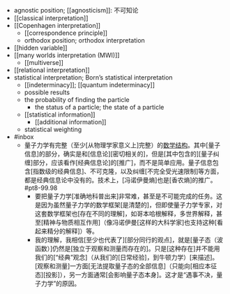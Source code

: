 - agnostic position; [[agnosticism]]: 不可知论
- [[classical interpretation]]
- [[Copenhagen interpretation]]
    - [[correspondence principle]]
    - orthodox position; orthodox interpretation
- [[hidden variable]]
- [[many worlds interpretation (MWI)]]
    - [[multiverse]]
- [[relational interpretation]]
- statistical interpretation; Born’s statistical interpretation
    - [[indeterminacy]]; [[quantum indeterminacy]]
    - possible results
    - the probability of finding the particle
        - the status of a particle; the state of a particle
    - [[statistical information]]
        - [[additional information]]
    - statistical weighting
- #inbox
    - 量子力学有完整（至少[从物理学家意义上]完整）的[数学结构](https://www.zhihu.com/question/490232232/answer/2154816539)。其中[量子信息]的部分，确实是和[信息论][密切相关的]，但是[其中包含的][量子纠缠]部分，应该看作[经典信息论]的[推广]，而不是简单应用。量子信息包含[指数级的经典信息]、不可克隆，以及纠缠[不完全受光速限制]等方面，都是经典信息论中没有的。技术上，[冯诺伊曼熵]也是[香农熵]的推广。 #pt8-99.98
        - 要把量子力学[准确地科普出来]非常难，甚至是不可能完成的任务。这是因为虽然量子力学的数学框架[是清楚的]，但即使量子力学专家，对这套数学框架也[存在不同的理解]，如哥本哈根解释，多世界解释，甚至[精神与物质相互作用]（像冯诺伊曼[这样的大科学家]也支持这种[看起来精分的解释]）等。
        - 我的理解，我相信[至少也代表了][部分同行的观点]，就是[量子态（波函数）]仍然是[独立于观察和测量而存在的]。只是[这种存在]并不能用我们的[“经典”观念]（从我们的[日常经验]，到牛顿力学）[来描述]。[观察和测量]一方面[无法提取量子态的全部信息]（只能向[相应本征态][投影]），另一方面通常[会影响量子态本身]。这才是“遇事不决，量子力学”的原因。

